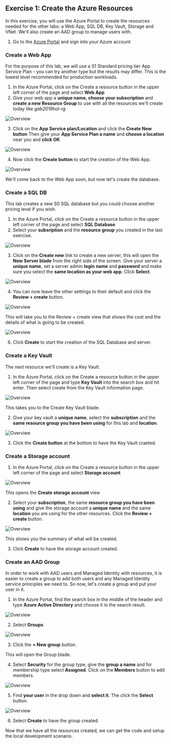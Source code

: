 ﻿## Exercise 1: Create the Azure Resources
In this exercise, you will use the Azure Portal to create the resources needed for the other labs: a Web App, SQL DB, Key Vault, Storage and VNet. We'll also create an AAD group to manage users with.

1. Go to the [Azure Portal](https://portal.azure.com) and sign into your Azure account

### Create a Web App
For the purpose of this lab, we will use a S1 Standard pricing tier App Service Plan - you can try another type but the results may differ. This is the lowest level recommended for production workloads.
1. In the Azure Portal, click on the Create a resource button in the upper left corner of the page and select **Web App**
2. Give your web app a **unique name**, **choose your subscription** and **create a new Resource Group** to use with all the resources we'll create today like *gab2019hol-rg*

![Overview](images/img1.png)

3. Click on the **App Service plan/Location** and click the **Create New button** Then give your **App Service Plan a name** and **choose a location** near you and **click OK**

![Overview](images/img2.png)

4. Now click the **Create button** to start the creation of the Web App.

![Overview](images/img3.png)

We'll come back to the Web App soon, but now let's create the database.

### Create a SQL DB
This lab creates a new S0 SQL database but you could choose another pricing level if you wish.
1. In the Azure Portal, click on the Create a resource button in the upper left corner of the page and select **SQL Database**
2. Select your **subsription** and the **resource group** you created in the last exercise.

![Overview](images/img4.png)

3. Click on the **Create new** link to create a new server, this will open the **New Server blade** from the right side of the screen. Give your server a **unique name**, set a server admin **login name** and **password** and make sure you select the **same location as your web app**. Click **Select**.

![Overview](images/img5.png)

4. You can now leave the other settings to their default and click the **Review + create** button.

![Overview](images/img6.png)

This will take you to the Review + create view that shows the cost and the details of what is going to be created.

![Overview](images/img7.png)

6. Click **Create** to start the creation of the SQL Database and server.

### Create a Key Vault
The next resource we'll create is a Key Vault.
1. In the Azure Portal, click on the Create a resource button in the upper left corner of the page and type **Key Vault** into the search box and hit enter. Then select create from the Key Vault information page. 

![Overview](images/img8.png)

This takes you to the Create Key Vault blade.

2. Give your key vault a **unique name**, select the **subscription** and the **same resource group you have been using** for this lab and **location**. 

![Overview](images/img9.png)

3. Click the **Create button** at the bottom to have the Key Vault craeted.

### Create a Storage account
1. In the Azure Portal, click on the Create a resource button in the upper left corner of the page and select **Storage account**

![Overview](images/img10.png)

This opens the **Create storage account** view

2. Select your **subscription**, the same **resource group you have been using** and give the storage account a **unique name** and the same **location** you are using for the other resources. Click the **Review + create** button.

![Overview](images/img11.png)

This shows you the summary of what will be created.

3. Click **Create** to have the storage account created.

### Create an AAD Group
In order to work with AAD users and Managed Identity with resources, it is easier to create a group to add both users and any Managed Identity service principles we need to. So now, let's create a group and put your user in it.
1. In the Azure Portal, find the search box in the middle of the header and type **Azure Active Directory** and choose it in the search result.

![Overview](images/img13.png)

2. Select **Groups** 

![Overview](images/img14.png)

3. Click the **+ New group** button.

This will open the Group blade.

4. Select **Security** for the group type, give the **group a name** and for membership type select **Assigned**. Click on the **Members** button to add members.

![Overview](images/img15.png)

5. Find **your user** in the drop down and **select it**. The click 
the **Select** button.

![Overview](images/img16.png)

6. Select **Create** to have the group created.

Now that we have all the resources created, we can get the code and setup the local development scenario.
